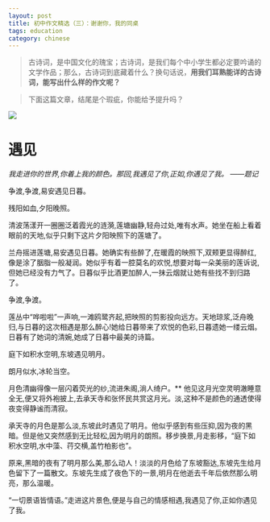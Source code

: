 ```yaml
---
layout: post
title: 初中作文精选（三）：谢谢你，我的同桌
tags: education
category: chinese
---
```


> 古诗词，是中国文化的瑰宝；古诗词，是我们每个中小学生都必定要吟诵的文学作品；那么，古诗词到底藏着什么？换句话说，**用我们耳熟能详的古诗词，能写出什么样的作文呢？**

> 下面这篇文章，结尾是个瑕疵，你能给予提升吗？

![](https://crsando.github.io/images/2024-10-29/lotus.png)

# 遇见

*我走进你的世界,你着上我的颜色。那回,我遇见了你,正如,你遇见了我。 ——题记*

争渡,争渡,易安遇见日暮。

残阳如血,夕阳晚照。

清波荡漾开一圈圈泛着霞光的涟漪,莲塘幽静,轻舟过处,唯有水声。她坐在船上看着眼前的天地,似乎只剩下这片夕阳映照下的莲塘了。

兰舟摇进莲塘,易安遇见日暮。她确实有些醉了,在暖霞的映照下,双颊更显得醉红,像是涂了胭脂一般凝润。她似乎有着一腔莫名的欢悦,想要对每一朵美丽的莲诉说,但她已经没有力气了。日暮似乎比酒更加醉人,一抹云烟就让她有些找不到归路了。

争渡,争渡。

莲丛中“哗啦啦”一声响,一滩鸥鹭齐起,把映照的剪影投向远方。天地琼浆,泛舟晚归,与日暮的这次相遇是那么醉心!她给日暮带来了欢悦的色彩,日暮遗她一缕云烟。日暮有了她词的清婉,她成了日暮中最美的诗篇。

庭下如积水空明,东坡遇见明月。

朗月似水,冰轮当空。

月色清幽得像一层闪着荧光的纱,流进朱阁,淌人绮户。**</u> 他见这月光空灵明澈睡意全无,便又将外袍披上,去承天寺和张怀民共赏这月光。淡,这种不是颜色的通透使得夜变得静谧而清寂。

承天寺的月色是那么淡,东坡此时遇见了明月。他似乎感到有些压抑,因为夜的黑暗。但是他又突然感到无比轻松,因为明月的朗照。移步换景,月走影移，“庭下如积水空明,水中藻、荇交横,盖竹柏影也”。

原来,黑暗的夜有了明月那么美,那么动人！淡淡的月色给了东坡豁达,东坡先生给月色留下了一篇散文。东坡先生成了夜色下的一景,明月在他逝去千年后依然那么明亮，那么温暖。

“一切景语皆情语。”走进这片景色,便是与自己的情感相遇,我遇见了你,正如你遇见了我。